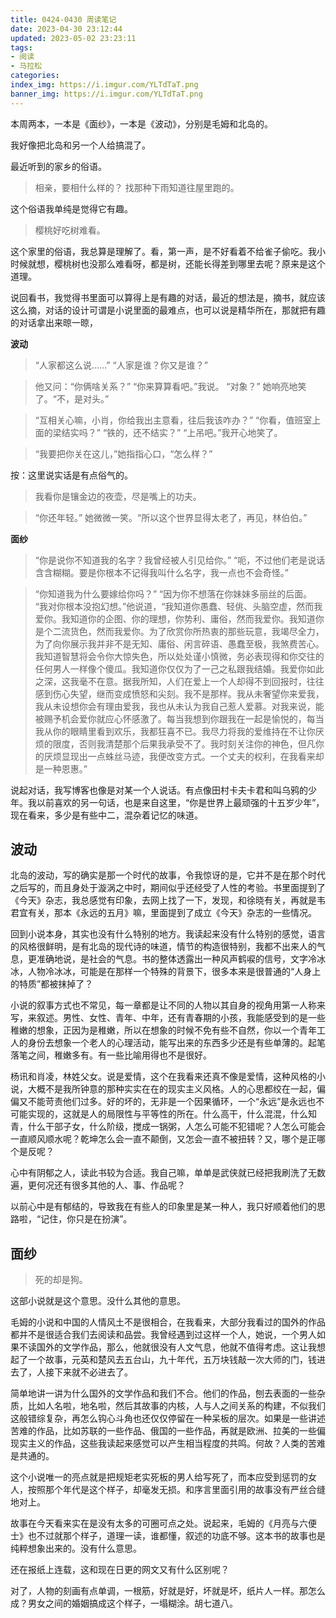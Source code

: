 ```yaml
---
title: 0424-0430 周读笔记
date: 2023-04-30 23:12:44
updated: 2023-05-02 23:23:11
tags:
- 阅读
- 马拉松
categories:
index_img: https://i.imgur.com/YLTdTaT.png
banner_img: https://i.imgur.com/YLTdTaT.png
---
```


本周两本，一本是《面纱》，一本是《波动》，分别是毛姆和北岛的。

我好像把北岛和另一个人给搞混了。

最近听到的家乡的俗语。

> 相亲，要相什么样的？
> 找那种下雨知道往屋里跑的。

这个俗语我单纯是觉得它有趣。

> 樱桃好吃树难看。

这个家里的俗语，我总算是理解了。看，第一声，是不好看着不给雀子偷吃。我小时候就想，樱桃树也没那么难看呀，都是树，还能长得差到哪里去呢？原来是这个道理。

说回看书，我觉得书里面可以算得上是有趣的对话，最近的想法是，摘书，就应该这么摘，对话的设计可谓是小说里面的最难点，也可以说是精华所在，那就把有趣的对话拿出来晾一晾，

**波动**

> “人家都这么说……”
> “人家是谁？你又是谁？”

> 他又问：“你俩啥关系？”
> “你来算算看吧。”我说。
> “对象？”
> 她响亮地笑了。“不，是对头。”

> “互相关心嘛，小肖，你给我出主意看，往后我该咋办？”
> “你看，值班室上面的梁结实吗？”
> “铁的，还不结实？”
> “上吊吧。”我开心地笑了。

> “我要把你关在这儿，”她指指心口，“怎么样？”

按：这里说实话是有点俗气的。

> 我看你是镶金边的夜壶，尽是嘴上的功夫。

> “你还年轻。”
> 她微微一笑。“所以这个世界显得太老了，再见，林伯伯。”

**面纱**

> “你是说你不知道我的名字？我曾经被人引见给你。”
> “呃，不过他们老是说话含含糊糊。要是你根本不记得我叫什么名字，我一点也不会奇怪。”

> “你知道我为什么要嫁给你吗？”
> “因为你不想落在你妹妹多丽丝的后面。
> “我对你根本没抱幻想。”他说道，“我知道你愚蠢、轻佻、头脑空虚，然而我爱你。我知道你的企图、你的理想，你势利、庸俗，然而我爱你。我知道你是个二流货色，然而我爱你。为了欣赏你所热衷的那些玩意，我竭尽全力，为了向你展示我并非不是无知、庸俗、闲言碎语、愚蠢至极，我煞费苦心。我知道智慧将会令你大惊失色，所以处处谨小慎微，务必表现得和你交往的任何男人一样像个傻瓜。我知道你仅仅为了一己之私跟我结婚。我爱你如此之深，这我毫不在意。据我所知，人们在爱上一个人却得不到回报时，往往感到伤心失望，继而变成愤怒和尖刻。我不是那样。我从未奢望你来爱我，我从未设想你会有理由爱我，我也从未认为我自己惹人爱慕。对我来说，能被赐予机会爱你就应心怀感激了。每当我想到你跟我在一起是愉悦的，每当我从你的眼睛里看到欢乐，我都狂喜不已。我尽力将我的爱维持在不让你厌烦的限度，否则我清楚那个后果我承受不了。我时刻关注你的神色，但凡你的厌烦显现出一点蛛丝马迹，我便改变方式。一个丈夫的权利，在我看来却是一种恩惠。”

说起对话，我写博客也像是对某一个人说话。有点像田村卡夫卡君和叫乌鸦的少年。我以前喜欢的另一句话，也是来自这里，“你是世界上最顽强的十五岁少年”，现在看来，多少是有些中二，混杂着记忆的味道。

## 波动

北岛的波动，写的确实是那一个时代的故事，令我惊讶的是，它并不是在那个时代之后写的，而且身处于漩涡之中时，期间似乎还经受了人性的考验。书里面提到了《今天》杂志，我总感觉有印象，去网上找了一下，发现，和徐晓有关，再就是韦君宜有关，那本《永远的五月》嘛，里面提到了成立《今天》杂志的一些情况。

回到小说本身，其实也没有什么特别的地方。我读起来没有什么特别的感觉，语言的风格很鲜明，是有北岛的现代诗的味道，情节的构造很特别，我都不出来人的气息，更准确地说，是社会的气息。书的整体透露出一种风声鹤唳的信号，文字冷冰冰，人物冷冰冰，可能是在那样一个特殊的背景下，很多本来是很普通的“人身上的特质”都被抹掉了？

小说的叙事方式也不常见，每一章都是让不同的人物以其自身的视角用第一人称来写，来叙述。男性、女性、青年、中年，还有青春期的小孩，我能感受到的是一些稚嫩的想象，正因为是稚嫩，所以在想象的时候不免有些不自然，你以一个青年工人的身份去想象一个老人的心理活动，能写出来的东西多少还是有些单薄的。起笔落笔之间，稚嫩多有。有一些比喻用得也不是很好。

杨讯和肖凌，林姓父女。说是爱情，这个在我看来还真不像是爱情，这种风格的小说，大概不是我所钟意的那种实实在在的现实主义风格。人的心思都绞在一起，偏偏又不能苛责他们过多。好的坏的，无非是一个因果循环，一个“永远”是永远也不可能实现的，这就是人的局限性与平等性的所在。什么高干，什么混混，什么知青，什么干部子女，什么阶级，搅成一锅粥，人怎么可能不犯错呢？人怎么可能会一直顺风顺水呢？乾坤怎么会一直不颠倒，又怎会一直不被扭转？又，哪个是正哪个是反呢？

心中有阴郁之人，读此书较为合适。我自己嘛，单单是武侠就已经把我刷洗了无数遍，更何况还有很多其他的人、事、作品呢？

以前心中是有郁结的，导致我在有些人的印象里是某一种人，我只好顺着他们的思路啦，“记住，你只是在扮演”。

## 面纱

> 死的却是狗。

这部小说就是这个意思。没什么其他的意思。

毛姆的小说和中国的人情风土不是很相合，在我看来，大部分我看过的国外的作品都并不是很适合我们去阅读和品尝。我曾经遇到过这样一个人，她说，一个男人如果不读国外的文学作品，那么，他就很没有人文气息，他就不值得考虑。这让我想起了一个故事，元英和楚风去五台山，九十年代，五万块钱敲一次大师的门，钱进去了，人接下来就不必进去了。

简单地讲一讲为什么国外的文学作品和我们不合。他们的作品，刨去表面的一些杂质，比如人名啦，地名啦，然后其故事的内核，人与人之间关系的构建，不似我们这般错综复杂，再怎么钩心斗角也还仅仅停留在一种呆板的层次。如果是一些讲述苦难的作品，比如苏联的一些作品、俄国的一些作品，再就是欧洲、拉美的一些偏现实主义的作品，这些我读起来感觉可以产生相当程度的共鸣。何故？人类的苦难是共通的。

这个小说唯一的亮点就是把规矩老实死板的男人给写死了，而本应受到惩罚的女人，按照那个年代是这个样子，却毫发无损。和序言里面引用的故事没有严丝合缝地对上。

故事在今天看来实在是没有太多的可圈可点之处。说起来，毛姆的《月亮与六便士》也不过就那个样子，道理一读，谁都懂，叙述的功底不够。这本书的故事也是纯粹想象出来的。没有什么意思。

还在报纸上连载，这和现在日更的网文又有什么区别呢？

对了，人物的刻画有点单调，一根筋，好就是好，坏就是坏，纸片人一样。那怎么成？男女之间的婚姻搞成这个样子，一塌糊涂。胡七道八。
